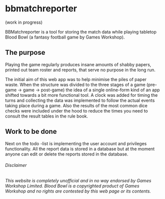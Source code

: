 # bbmatchreporter
(work in progress)

BBMatchreporter is a tool for storing the match data while playing tabletop Blood Bowl (a fantasy football game by Games Workshop). 

## The purpose
Playing the game regularly produces insane amounts of shabby papers, printed out team roster and reports, that serve no purpose in the long run. 

The initial aim of this web app was to help minimise the piles of paper waste.
When the structure was divided to the three stages of a game (pre-game -> game -> post-game) the idea of a single online-form kind of an app shifted towards a bit more functional tool. A clock was added for timing the turns and collecting the data was implemented to follow the actual events taking place during a game. Also the results of the most common dice checks were included under the hood to reduce the times you need to consult the result tables in the rule book.

## Work to be done
Next on the todo -list is implementing the user account and privileges functionality. All the report data is stored in a database but at the moment anyone can edit or delete the reports stored in the database.




###### Disclaimer
*This website is completely unofficial and in no way endorsed by Games Workshop Limited.
Blood Bowl is a copyrighted product of Games Workshop and no rights are contested by this web page or its contents.*

